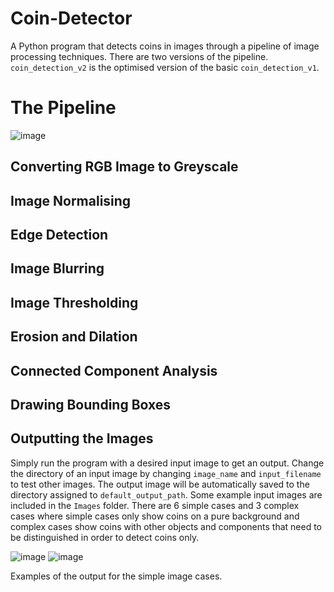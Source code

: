 # Coin-Detector
A Python program that detects coins in images through a pipeline of image processing techniques.
There are two versions of the pipeline. `coin_detection_v2` is the optimised version of the basic `coin_detection_v1`.

# The Pipeline
![image](https://github.com/DannyJung23/Coin-Detector/assets/130985271/a23a1093-42de-45c1-8de2-c6e3fc2131f8)

## Converting RGB Image to Greyscale


## Image Normalising

## Edge Detection

## Image Blurring

## Image Thresholding

## Erosion and Dilation

## Connected Component Analysis

## Drawing Bounding Boxes


## Outputting the Images
Simply run the program with a desired input image to get an output. Change the directory of an input image by changing `image_name` and `input_filename` to test other images. 
The output image will be automatically saved to the directory assigned to `default_output_path`. Some example input images are included in the `Images` folder.
There are 6 simple cases and 3 complex cases where simple cases only show coins on a pure background and complex cases show coins with other objects and components that need to be distinguished in order to detect coins only.

![image](https://github.com/DannyJung23/Coin-Detector/assets/130985271/d356263e-95a5-44ca-885f-9221e49bf3db)
![image](https://github.com/DannyJung23/Coin-Detector/assets/130985271/ec838d7e-4abd-439e-aa2a-39989a1c43d6)

Examples of the output for the simple image cases.
